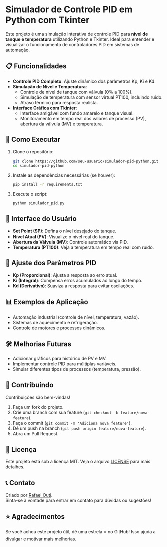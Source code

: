 # Simulador de Controle PID em Python com Tkinter

Este projeto é uma simulação interativa de controle PID para **nível de tanque e temperatura** utilizando Python e Tkinter. Ideal para entender e visualizar o funcionamento de controladores PID em sistemas de automação.

## 📋 Funcionalidades
- **Controle PID Completo**: Ajuste dinâmico dos parâmetros Kp, Ki e Kd.
- **Simulação de Nível e Temperatura**:
  - Controle de nível de tanque com válvula (0% a 100%).
  - Simulação de temperatura com sensor virtual PT100, incluindo ruído.
  - Atraso térmico para resposta realista.
- **Interface Gráfica com Tkinter**:
  - Interface amigável com fundo amarelo e tanque visual.
  - Monitoramento em tempo real dos valores de processo (PV), abertura da válvula (MV) e temperatura.

## 🚀 Como Executar
1. Clone o repositório:
    ```bash
    git clone https://github.com/seu-usuario/simulador-pid-python.git
    cd simulador-pid-python
    ```
2. Instale as dependências necessárias (se houver):
    ```bash
    pip install -r requirements.txt
    ```
3. Execute o script:
    ```bash
    python simulador_pid.py
    ```

## 🎨 Interface do Usuário
- **Set Point (SP)**: Defina o nível desejado do tanque.
- **Nível Atual (PV)**: Visualize o nível real do tanque.
- **Abertura da Válvula (MV)**: Controle automático via PID.
- **Temperatura (PT100)**: Veja a temperatura em tempo real com ruído.

## 🔧 Ajuste dos Parâmetros PID
- **Kp (Proporcional)**: Ajusta a resposta ao erro atual.
- **Ki (Integral)**: Compensa erros acumulados ao longo do tempo.
- **Kd (Derivativo)**: Suaviza a resposta para evitar oscilações.

## 📊 Exemplos de Aplicação
- Automação industrial (controle de nível, temperatura, vazão).
- Sistemas de aquecimento e refrigeração.
- Controle de motores e processos dinâmicos.

## 🛠️ Melhorias Futuras
- Adicionar gráficos para histórico de PV e MV.
- Implementar controle PID para múltiplas variáveis.
- Simular diferentes tipos de processos (temperatura, pressão).

## 🤝 Contribuindo
Contribuições são bem-vindas!  
1. Faça um fork do projeto.  
2. Crie uma branch com sua feature (`git checkout -b feature/nova-feature`).  
3. Faça o commit (`git commit -m 'Adiciona nova feature'`).  
4. Dê um push na branch (`git push origin feature/nova-feature`).  
5. Abra um Pull Request.  

## 📝 Licença
Este projeto está sob a licença MIT. Veja o arquivo [LICENSE](LICENSE) para mais detalhes.

## 📞 Contato
Criado por [Rafael Outi](https://linkedin.com/in/rafaelouti).  
Sinta-se à vontade para entrar em contato para dúvidas ou sugestões!

## ⭐ Agradecimentos
Se você achou este projeto útil, dê uma estrela ⭐ no GitHub! Isso ajuda a divulgar e motivar mais melhorias.

